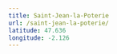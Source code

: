 ```yaml
---
title: Saint-Jean-la-Poterie
url: /saint-jean-la-poterie/
latitude: 47.636
longitude: -2.126
---
```

